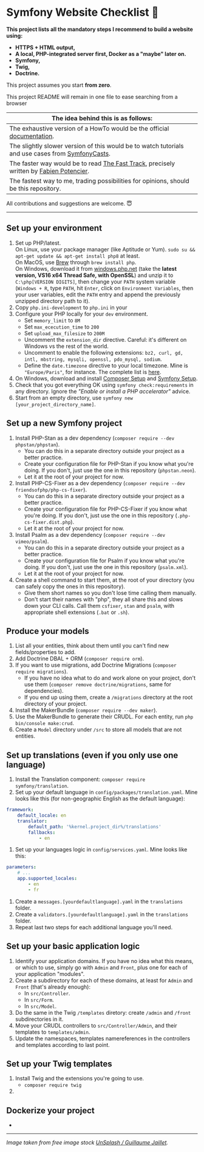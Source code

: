 # Symfony Website Checklist 📑


__This project lists all the mandatory steps I recommend to build a website using:__
- __HTTPS + HTML output,__
- __A local, PHP-integrated server first, Docker as a "maybe" later on.__
- __Symfony,__
- __Twig,__
- __Doctrine.__

This project assumes you start **from zero**.  

This project README will remain in one file to ease searching from a browser


<table>
  <thead>
    <tr>
      <th>The idea behind this is as follows:</th>
    </tr>
  </thead>
    <tbody>
    <tr>
      <td>The exhaustive version of a HowTo would be the official <a href="https://symfony.com/doc/current/index.html" title="View official documentation">documentation</a>.</td>
  </tr>
  <tr>
    <td>The slightly slower version of this would be to watch tutorials and use cases from <a href="https://symfonycasts.com/" title="Go to the SymfonyCasts website">SymfonyCasts</a>.</td>
  </tr>
  <tr>
    <td>The faster way would be to read <a href="https://symfony.com/doc/current/the-fast-track/en/index.html" title="Read The Fast Track">The Fast Track</a>, precisely written by <a href="https://twitter.com/fabpot" title="Follow Fabien on Twitter!">Fabien Potencier</a>.</td>
  </tr>
  <tr>
    <td>The fastest way to me, trading possibilities for opinions, should be this repository.</td>
  </tr>
  </tbody>
</table>

All contributions and suggestions are welcome. 😇  
  
  
***
  
   
## Set up your environment

1. Set up PHP/latest.  
   On Linux, use your package manager (like Aptitude or Yum). `sudo su && apt-get update && apt-get install php8` at least.  
   On MacOS, use [Brew](https://brew.sh/) through `brew install php`.  
   On Windows, download it from [windows.php.net](https://windows.php.net/download/) (take the **latest version, VS16 x64 Thread Safe, with OpenSSL**) and unzip it to `C:\php[VERSION DIGITS]`, then change your `PATH` system variable (`Windows + R`, type `PATH`, hit `Enter`, click on `Environment Variables`, then your user variables, edit the `PATH` entry and append the previously unzipped directory path to it).
1. Copy `php.ini-development` to `php.ini` in your 
1. Configure your PHP locally for your `dev` environment.
   - Set `memory_limit` to `8M`  
   - Set `max_ececution_time` to `200`
   - Set `upload_max_filesize` to `200M` 
   - Uncomment the `extension_dir` directive. Careful: it's different on Windows vs the rest of the world.
   - Uncomment to enable the following extensions: `bz2, curl, gd, intl, mbstring, mysqli, openssl, pdo_mysql, sodium`.
   - Define the `date.timezone` directive to your local timezone. Mine is `"Europe/Paris"`, for instance. The complete list is [here](https://www.php.net/manual/en/timezones.php).
1. On Windows, download and install [Composer Setup](https://getcomposer.org/Composer-Setup.exe) and [Symfony Setup](https://get.symfony.com/cli/setup.exe).
1. Check that you got everything OK using `symfony check:requirements` in any directory. Ignore the *"Enable or install a PHP accelerator"* advice.
1. Start from an empty directory, use `symfony new [your_project_directory_name]`.

## Set up a new Symfony project 

1. Install PHP-Stan as a dev dependency (`composer require --dev phpstan/phpstan`). 
   - You can do this in a separate directory outside your project as a better practice.
   - Create your configuration file for PHP-Stan if you know what you're doing. If you don't, just use the one in this repository (`phpstan.neon`).
   - Let it at the root of your project for now.
1. Install PHP-CS-Fixer as a dev dependency (`composer require --dev friendsofphp/php-cs-fixer`). 
   - You can do this in a separate directory outside your project as a better practice.
   - Create your configuration file for PHP-CS-Fixer if you know what you're doing. If you don't, just use the one in this repository (`.php-cs-fixer.dist.php`).
   - Let it at the root of your project for now.
1. Install Psalm as a dev dependency (`composer require --dev vimeo/psalm`). 
   - You can do this in a separate directory outside your project as a better practice.
   - Create your configuration file for Psalm if you know what you're doing. If you don't, just use the one in this repository (`psalm.xml`).
   - Let it at the root of your project for now.
1. Create a shell command to start them, at the root of your directory (you can safely copy the ones in this repository).
   - Give them short names so you don't lose time calling them manually.
   - Don't start their names with "php", they all share this and slows down your CLI calls. Call them `csfixer`, `stan` and `psalm`, with appropriate shell extensions (`.bat` or `.sh`).

## Produce your models

1. List all your entities, think about them until you can't find new fields/properties to add.
1. Add Doctrine DBAL + ORM (`composer require orm`).
1. If you want to use migrations, add Doctrine Migrations (`composer require migrations`). 
   - If you have no idea what to do and work alone on your project, don't use them (`composer remove doctrine/migrations`, same for dependencies).
   - If you end up using them, create a `/migrations` directory at the root directory of your project.
1. Install the MakerBundle (`composer require --dev maker`).
1. Use the MakerBundle to generate their CRUDL. For each entity, run `php bin/console make:crud`.
1. Create a `Model` directory under `/src` to store all models that are not entities.


## Set up translations (even if you only use one language)

1. Install the Translation component: `composer require symfony/translation`.
1. Set up your default language in `config/packages/translation.yaml`.
   Mine looks like this (for non-geographic English as the default language):
```yaml
framework:
    default_locale: en
    translator:
        default_path: '%kernel.project_dir%/translations'
        fallbacks:
            - en
```
1. Set up your languages logic in `config/services.yaml`.
   Mine looks like this:
```yaml
parameters:
    # ...
    app.supported_locales:
        - en
        - fr
```
1. Create a `messages.[yourdefaultlanguage].yaml` in the `translations` folder.
1. Create a `validators.[yourdefaultlanguage].yaml` in the `translations` folder.
1. Repeat last two steps for each additional language you'll need.


## Set up your basic application logic

1. Identify your application domains. If you have no idea what this means, or which to use, simply go with `Admin` and `Front`, plus one for each of your application "modules".
1. Create a subdirectory for each of these domains, at least for `Admin` and `Front` (that's already enough):
   - In `src/Controller`.
   - In `src/Form`.
   - In `src/Model`.
1. Do the same in the Twig `/templates` diretory: create `/admin` and `/front` subdirectories in it.
1. Move your CRUDL controllers to `src/Controller/Admin`, and their templates to `templates/admin`. 
1. Update the namespaces, templates namereferences in the controllers and templates according to last point.


## Set up your Twig templates

1. Install Twig and the extensions you're going to use.
   - `composer require twig`
1. 

## Dockerize your project

- 


***

*Image taken from free image stock [UnSplash / Guillaume Jaillet](https://unsplash.com/photos/Nl-GCtizDHg).*
